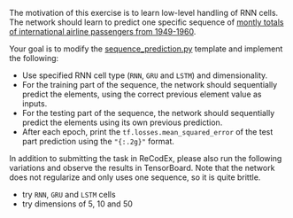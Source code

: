 The motivation of this exercise is to learn low-level handling of RNN cells. The network
should learn to predict one specific sequence of
[montly totals of international airline passengers from 1949-1960](https://github.com/ufal/npfl114/tree/master/labs/07/international-airline-passengers.tsv).

Your goal is to modify the
[sequence_prediction.py](https://github.com/ufal/npfl114/tree/master/labs/07/sequence_prediction.py)
template and implement the following:
- Use specified RNN cell type (`RNN`, `GRU` and `LSTM`) and dimensionality.
- For the training part of the sequence, the network should sequentially
  predict the elements, using the correct previous element value as inputs.
- For the testing part of the sequence, the network should sequentially predict
  the elements using its own previous prediction.
- After each epoch, print the `tf.losses.mean_squared_error` of the test part
  prediction using the `"{:.2g}"` format.

In addition to submitting the task in ReCodEx, please also run the following
variations and observe the results in TensorBoard. Note that the network does
not regularize and only uses one sequence, so it is quite brittle.
- try `RNN`, `GRU` and `LSTM` cells
- try dimensions of 5, 10 and 50
